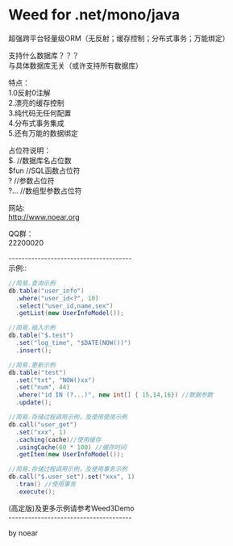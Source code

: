 # Weed for .net/mono/java
超强跨平台轻量级ORM（无反射；缓存控制；分布式事务；万能绑定）<br/>

支持什么数据库？？？<br/>
与具体数据库无关（或许支持所有数据库）<br/>

特点：<br/>
1.0反射0注解<br/>
2.漂亮的缓存控制<br/>
3.纯代码无任何配置<br/>
4.分布式事务集成<br/>
5.还有万能的数据绑定<br/>

占位符说明：<br/>
 $.       //数据库名占位数<br/>
 $fun     //SQL函数占位符<br/>
 ?        //参数占位符<br/>
 ?...     //数组型参数占位符<br/>

网站:<br/>
 http://www.noear.org<br/>

QQ群：<br/>
 22200020<br/>
 
--------------------------------------<br/>
示例::<br/>
```java
//简易.查询示例
db.table("user_info") 
  .where("user_id<?", 10)
  .select("user_id,name,sex")
  .getList(new UserInfoModel());

//简易.插入示例
db.table("$.test")
  .set("log_time", "$DATE(NOW())")
  .insert();

//简易.更新示例
db.table("test")
  .set("txt", "NOW()xx")
  .set("num", 44)
  .where("id IN (?...)", new int[] { 15,14,16}) //数据参数
  .update();

//简易.存储过程调用示例，及使用使用示例
db.call("user_get")
  .set("xxx", 1) 
  .caching(cache)//使用缓存
  .usingCache(60 * 100) //缓存时间
  .getItem(new UserInfoModel()); 

//简易.存储过程调用示例，及使用事务示例
db.call("$.user_set").set("xxx", 1) 
  .tran() //使用事务
  .execute();
```

(高定版)及更多示例请参考Weed3Demo <br/>
--------------------------------------<br/>

by noear
